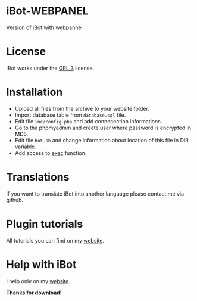 # iBot-WEBPANEL
Version of iBot with webpannel

# License

IBot works under the [GPL 3](https://github.com/inferno211/iBot-WEBPANEL/blob/master/LICENSE) license.

# Installation

  - Upload all files from the archive to your website folder.
  - Import database table from `database.sql` file.
  - Edit file `inc/config.php` and add connecection informations.
  - Go to the phpmyadmin and create user where password is encrypted in MD5.
  - Edit file `bot.sh` and change information about location of this file in DIR variable.
  - Add access to [exec](http://php.net/manual/en/function.exec.php) function.

# Translations

If you want to translate iBot into another language please contact me via github.

# Plugin tutorials

All tutorials you can find on my [website](http://inferno24.eu).

# Help with iBot

I help only on my [website](http://inferno24.eu).

**Thanks for download!**